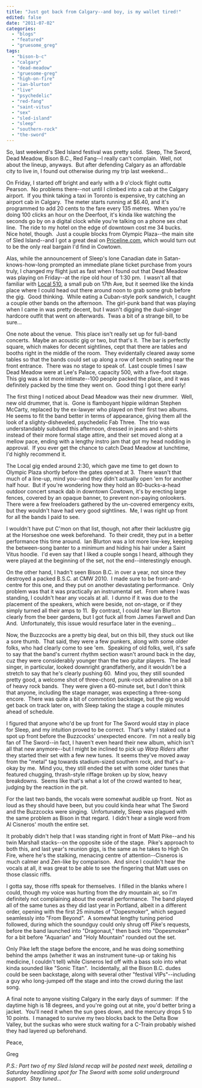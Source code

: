 ```yaml
---
title: "Just got back from Calgary--and boy, is my wallet tired!"
edited: false
date: "2011-07-02"
categories:
  - "blogs"
  - "featured"
  - "gruesome_greg"
tags:
  - "bison-b-c"
  - "calgary"
  - "dead-meadow"
  - "gruesome-greg"
  - "high-on-fire"
  - "ian-blurton"
  - "live"
  - "psychedelic"
  - "red-fang"
  - "saint-vitus"
  - "sex"
  - "sled-island"
  - "sleep"
  - "southern-rock"
  - "the-sword"
---
```


So, last weekend's Sled Island festival was pretty solid.  Sleep, The Sword, Dead Meadow, Bison B.C., Red Fang--I really can't complain.  Well, not about the lineup, anyways.  But after defending Calgary as an affordable city to live in, I found out otherwise during my trip last weekend...

On Friday, I started off bright and early with a 9 o'clock flight outta Pearson.  No problems there--not until I climbed into a cab at the Calgary airport.  If you think taking a taxi in Toronto is expensive, try catching an airport cab in Calgary.  The meter starts running at $6.40, and it's programmed to add 20 cents to the fare every 135 metres.  When you're doing 100 clicks an hour on the Deerfoot, it's kinda like watching the seconds go by on a digital clock while you're talking on a phone sex chat line.  The ride to my hotel on the edge of downtown cost me 34 bucks.  Nice hotel, though.  Just a couple blocks from Olympic Plaza--the main site of Sled Island--and I got a great deal on [Priceline.com](http://www.priceline.com), which would turn out to be the only real bargain I'd find in Cowtown.

Alas, while the announcement of Sleep's lone Canadian date in Satan-knows-how-long prompted an immediate plane ticket purchase from yours truly, I changed my flight just as fast when I found out that Dead Meadow was playing on Friday--at the ripe old hour of 1:30 pm.  I wasn't all that familiar with [Local 510](http://www.localtavern.ca/home/?site=local510), a small pub on 17th Ave, but it seemed like the kinda place where I could head out there around noon to grab some grub before the gig.  Good thinking.  While eating a Cuban-style pork sandwich, I caught a couple other bands on the afternoon.  The girl-punk band that was playing when I came in was pretty decent, but I wasn't digging the dual-singer hardcore outfit that went on afterwards.  Twas a bit of a strange bill, to be sure...

One note about the venue.  This place isn't really set up for full-band concerts.  Maybe an acoustic gig or two, but that's it.  The bar is perfectly square, which makes for decent sightlines, cept that there are tables and booths right in the middle of the room.  They evidentally cleared away some tables so that the bands could set up along a row of bench seating near the front entrance.  There was no stage to speak of.  Last couple times I saw Dead Meadow were at Lee's Palace, capacity 500, with a five-foot stage.  This gig was a lot more intimate--100 people packed the place, and it was definitely packed by the time they went on.  Good thing I got there early!

The first thing I noticed about Dead Meadow was their new drummer.  Well, new old drummer, that is.  Gone is flamboyant hippie wildman Stephen McCarty, replaced by the ex-lawyer who played on their first two albums.  He seems to fit the band better in terms of appearance, giving them all the look of a slighty-disheveled, psychedelic Fab Three.  The trio was understandably subdued this afternoon, dressed in jeans and t-shirts instead of their more formal stage attire, and their set moved along at a mellow pace, ending with a lengthy instro jam that got my head nodding in approval.  If you ever get the chance to catch Dead Meadow at lunchtime, I'd highly recommend it.

The Local gig ended around 2:30, which gave me time to get down to Olympic Plaza shortly before the gates opened at 3.  There wasn't that much of a line-up, mind you--and they didn't actually open 'em for another half hour.  But if you're wondering how they hold an 80-bucks-a-head outdoor concert smack dab in downtown Cowtown, it's by erecting large fences, covered by an opaque banner, to prevent non-paying onlookers.  There were a few freeloaders gathered by the un-covered emergency exits, but they wouldn't have had very good sightlines.  Me, I was right up front for all the bands I paid to see.

I wouldn't have put C'mon on that list, though, not after their lacklustre gig at the Horseshoe one week beforehand.  To their credit, they put in a better performance this time around.  Ian Blurton was a lot more low-key, keeping the between-song banter to a minimum and hiding his hair under a Saint Vitus hoodie.  I'd even say that I liked a couple songs I heard, although they were played at the beginning of the set, not the end--interestingly enough.

On the other hand, I hadn't seen Bison B.C. in over a year, not since they destroyed a packed B.S.C. at CMW 2010.  I made sure to be front-and-centre for this one, and they put on another devastating performance.  Only problem was that it was practically an instrumental set.  From where I was standing, I couldn't hear any vocals at all.  I dunno if it was due to the placement of the speakers, which were beside, not on-stage, or if they simply turned all their amps to 11.  By contrast, I could hear Ian Blurton clearly from the beer gardens, but I got fuck all from James Farwell and Dan And.  Unfortunately, this issue would resurface later in the evening...

Now, the Buzzcocks are a pretty big deal, but on this bill, they stuck out like a sore thumb.  That said, they were a few punkers, along with some older folks, who had clearly come to see 'em.  Speaking of old folks, well, it's safe to say that the band's current rhythm section wasn't around back in the day, cuz they were considerably younger than the two guitar players.  The lead singer, in particular, looked downright grandfatherly, and it wouldn't be a stretch to say that he's clearly pushing 60.  Mind you, they still sounded pretty good, a welcome shot of three-chord, punk-rock adrenaline on a bill of heavy rock bands.  They were given a 60-minute set, but I don't think that anyone, including the stage manager, was expecting a three-song encore.  There was quite a bit of commotion backstage, but the gig would get back on track later on, with Sleep taking the stage a couple minutes ahead of schedule.

I figured that anyone who'd be up front for The Sword would stay in place for Sleep, and my intuition proved to be correct.  That's why I staked out a spot up front before the Buzzcocks' unexpected encore.  I'm not a really big fan of The Sword--in fact, I haven't even heard their new album, which isn't all that new anymore--but I might be inclined to pick up _Warp Riders_ after they started their set with a few new tunes.  It seems they've moved away from the "metal" tag towards stadium-sized southern rock, and that's a-okay by me.  Mind you, they still ended the set with some older tunes that featured chugging, thrash-style riffage broken up by slow, heavy breakdowns.  Seems like that's what a lot of the crowd wanted to hear, judging by the reaction in the pit.

For the last two bands, the vocals were somewhat audible up front.  Not as loud as they should have been, but you could kinda hear what The Sword and the Buzzcocks were singing.  Unfortunately, Sleep was plagued with the same problem as Bison in that regard.  I didn't hear a single word from Al Cisneros' mouth the entire set.

It probably didn't help that I was standing right in front of Matt Pike--and his twin Marshall stacks--on the opposite side of the stage.  Pike's approach to both this, and last year's reunion gigs, is the same as he takes to High On Fire, where he's the stalking, menacing centre of attention--Cisneros is much calmer and Zen-like by comparison.  And since I couldn't hear the vocals at all, it was great to be able to see the fingering that Matt uses on those classic riffs.

I gotta say, those riffs speak for themselves.  I filled in the blanks where I could, though my voice was hurting from the dry mountain air, so I'm definitely not complaining about the overall performance.  The band played all of the same tunes as they did last year in Portland, albeit in a different order, opening with the first 25 minutes of "Dopesmoker", which segued seamlessly into "From Beyond".  A somewhat lengthy tuning period followed, during which the soundguy could only shrug off Pike's requests, before the band launched into "Dragonaut," then back into "Dopesmoker" for a bit before "Aquarian" and "Holy Mountain" rounded out the set.

Only Pike left the stage before the encore, and he was doing something behind the amps (whether it was an instrument tune-up or taking his medicine, I couldn't tell) while Cisneros led off with a bass solo into what kinda sounded like "Sonic Titan".  Incidentally, all the Bison B.C. dudes could be seen backstage, along with several other "festival VIPs"--including a guy who long-jumped off the stage and into the crowd during the last song.

A final note to anyone visiting Calgary in the early days of summer:  If the daytime high is 18 degrees, and you're going out at nite, you'd better bring a jacket.  You'll need it when the sun goes down, and the mercury drops 5 to 10 points.  I managed to survive my two blocks back to the Delta Bow Valley, but the suckas who were stuck waiting for a C-Train probably wished they had layered up beforehand.

Peace,

Greg

_P.S.: Part two of my Sled Island recap will be posted next week, detailing a Saturday headlining spot for The Sword with some solid underground support.  Stay tuned..._
